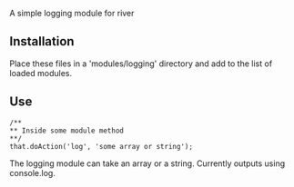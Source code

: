 A simple logging module for river

## Installation

Place these files in a 'modules/logging' directory and add to the list of loaded modules.

## Use

    /**
    ** Inside some module method
    **/
    that.doAction('log', 'some array or string');

The logging module can take an array or a string.  Currently outputs using console.log.



